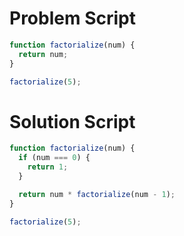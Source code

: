 # Problem Script

```javascript
function factorialize(num) {
  return num;
}

factorialize(5);
```

# Solution Script

```javascript
function factorialize(num) {
  if (num === 0) {
    return 1;
  }

  return num * factorialize(num - 1);
}

factorialize(5);
```
